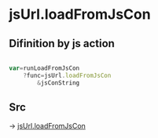 # jsUrl.loadFromJsCon

## Difinition by js action

```js.js

var=runLoadFromJsCon
	?func=jsUrl.loadFromJsCon
		&jsConString
```

## Src

-> [jsUrl.loadFromJsCon](https://github.com/puutaro/CommandClick/blob/master/app/src/main/java/com/puutaro/commandclick/fragment_lib/terminal_fragment/js_interface/JsUrl.kt#L161)


